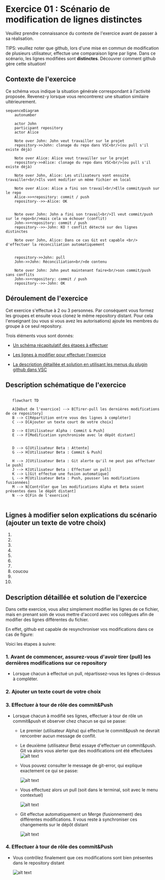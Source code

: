 # Exercice 01 : Scénario de modification de lignes distinctes

Veuillez prendre connaissance du contexte de l'exercice avant de passer à sa réalisation.

TIPS: veuillez noter que github, lors d'une mise en commun de modification de plusieurs utilisateur, effectue une comparaison ligne par ligne. Dans ce scénario, les lignes modifiées sont **distinctes**. Découvrer comment github gère cette situation!

## Contexte de l'exercice

Ce schéma vous indique la situation générale correspondant à l'activité proposée.
Revenez-y lorsque vous rencontrerez une situation similaire ultérieurement.

```mermaid
sequenceDiagram
    autonumber

    actor John
    participant repository
    actor Alice

    Note over John: John veut travailler sur le projet
    repository->>John: clonage du repo dans VSC<br/>(ou pull s'il existe déjà)

    Note over Alice: Alice veut travailler sur le projet
    repository->>Alice: clonage du repo dans VSC<br/>(ou pull s'il existe déjà)

    Note over John, Alice: Les utilisateurs vont ensuite travailler<br/>Ils vont modifier un même fichier en local

    Note over Alice: Alice a fini son travail<br/>Elle commit/push sur le repo
    Alice->>+repository: commit / push
    repository-->>-Alice: OK
    

    Note over John: John a fini son travail<br/>Il veut commit/push sur le repo<br/>mais cela va échouer (conflit)
    John->>+repository: commit / push
    repository-->>-John: KO ! conflit détecté sur des lignes distinctes

    Note over John, Alice: Dans ce cas Git est capable <br/> d'effectuer la réconciliation automatiquement


    repository->>John: pull
    John->>John: Réconciliation<br/>de contenu

    Note over John: John peut maintenant faire<br/>son commit/push sans conflits
    John->>+repository: commit / push
    repository-->>-John: OK
```
## Déroulement de l'exercice

Cet exercice s'effectue à 2 ou 3 personnes. Par conséquent vous formez les groupes et ensuite vous clonez le même repository distant.
Pour cela l'enseignant (ou vous si vous avez les autorisations) ajoute les membres du groupe à ce seul repository.

Trois éléments vous sont donnés:
  
- [Un schéma récapitulatif des étapes à effectuer](#description-schématique-de-lexercice)

- [Les lignes à modifier pour effectuer l'exercice](#lignes-à-modifier-selon-explications-du-scénario-ajouter-un-texte-de-votre-choix)

- [La description détaillée et solution en utilisant les menus du plugin github dans VSC](#description-détaillée-et-solution-de-lexercice)

## Description schématique de l'exercice

 ```mermaid

    flowchart TD

    A[Début de l'exercice] --> B[Tirer-pull les dernières modifications de ce repository]
    B --> C[Répartition entre vous des lignes à compléter]
    C --> D[Ajouter un texte court de votre choix]

    D --> E[Utilisateur Alpha : Commit & Push]
    E --> F[Modification synchronisée avec le dépôt distant]


    D --> G[Utilisateur Beta : Attente]
    G --> H[Utilisateur Beta : Commit & Push]

    H --> J[Utilisateur Beta : Git alerte qu'il ne peut pas effectuer le push]
    J --> K[Utilisateur Beta : Effectuer un pull]
    K --> L[Git effectue une fusion automatique]
    L --> M[Utilisateur Beta : Push, pousser les modifications fusionnées]
    M --> N[Contrôler que les modifications Alpha et Beta soient présentes dans le dépôt distant]
    N --> O[Fin de l'exercice]


```

## Lignes à modifier selon explications du scénario (ajouter un texte de votre choix)

1.
2.
3.
4.
5.
6.
7.
8. coucou
9.
10.

## Description détaillée et solution de l'exercice

Dans cette exercice, vous allez simplement modifier les lignes de ce fichier, mais en prenant soin de vous mettre d'accord avec vos collègues afin de modifier des lignes différentes du fichier.

En effet, github est capable de resynchroniser vos modifications dans ce cas de figure:

Voici les étapes à suivre:

### 1. Avant de commencer, assurez-vous d'avoir tirer (pull) les dernières modifications sur ce repository

- Lorsque chacun à effectué un pull, répartissez-vous les lignes ci-dessus à compléter.

### 2. Ajouter un texte court de votre choix

### 3. Effectuer à tour de rôle des commit&Push

- Lorsque chacun à modifié ses lignes, effectuer à tour de rôle un commit&push et observer chez chacun se qui se passe:
  - Le premier (utilisateur Alpha) qui effectue le commit&push ne devrait rencontrer aucun message de conflit.
  - Le deuxième (utilisateur Beta) essaye d'effectuer un commit&push. Git va alors vous alerter que des modifications ont été effectuées
     ![alt text](/doc/image.png)

  - Vous pouvez consulter le message de git-error, qui explique exactement ce qui se passe:

     ![alt text](/doc/image-1.png)

  - Vous effectuez alors un pull (soit dans le terminal, soit avec le menu contextuel)
  
     ![alt text](/doc/image-2.png)

  - Git effectue automatiquement un Merge (fusionnement) des différentes modifications. Il vous reste à synchroniser ces changements sur le dépôt distant
  
    ![alt text](/doc/image-3.png)

### 4. Effectuer à tour de rôle des commit&Push

- Vous contrôlez finalement que ces modifications sont bien présentes dans le repository distant

    ![alt text](/doc/image-4.png)
